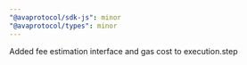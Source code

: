 ```yaml
---
"@avaprotocol/sdk-js": minor
"@avaprotocol/types": minor
---
```


Added fee estimation interface and gas cost to execution.step
